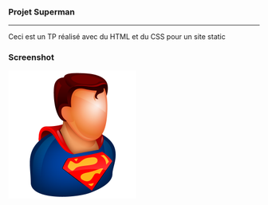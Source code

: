 ### Projet Superman
***
Ceci est un TP réalisé avec du HTML et du CSS pour un site static
### Screenshot
![cover](./asset/superman-avatar.png)